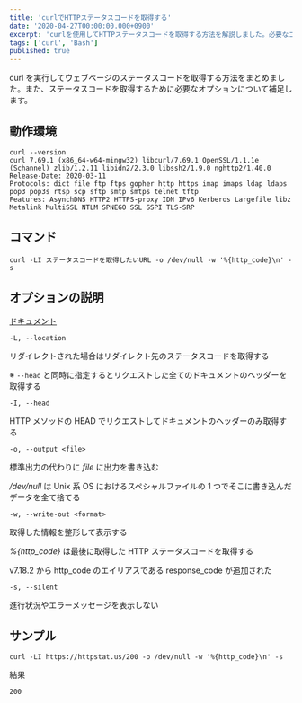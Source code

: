 ```yaml
---
title: 'curlでHTTPステータスコードを取得する'
date: '2020-04-27T00:00:00.000+0900'
excerpt: 'curlを使用してHTTPステータスコードを取得する方法を解説しました。必要なコマンドやオプションの説明、実行例を記載しました。'
tags: ['curl', 'Bash']
published: true
---
```


curl を実行してウェブページのステータスコードを取得する方法をまとめました。また、ステータスコードを取得するために必要なオプションについて補足します。

## 動作環境

```shell
curl --version
curl 7.69.1 (x86_64-w64-mingw32) libcurl/7.69.1 OpenSSL/1.1.1e (Schannel) zlib/1.2.11 libidn2/2.3.0 libssh2/1.9.0 nghttp2/1.40.0
Release-Date: 2020-03-11
Protocols: dict file ftp ftps gopher http https imap imaps ldap ldaps pop3 pop3s rtsp scp sftp smtp smtps telnet tftp
Features: AsynchDNS HTTP2 HTTPS-proxy IDN IPv6 Kerberos Largefile libz Metalink MultiSSL NTLM SPNEGO SSL SSPI TLS-SRP
```

## コマンド

```shell
curl -LI ステータスコードを取得したいURL -o /dev/null -w '%{http_code}\n' -s
```

## オプションの説明

[ドキュメント](https://curl.haxx.se/docs/manpage.html)

`-L, --location`

リダイレクトされた場合はリダイレクト先のステータスコードを取得する

※ `--head` と同時に指定するとリクエストした全てのドキュメントのヘッダーを取得する

`-I, --head`

HTTP メソッドの HEAD でリクエストしてドキュメントのヘッダーのみ取得する

`-o, --output <file>`

標準出力の代わりに _file_ に出力を書き込む

_/dev/null_ は Unix 系 OS におけるスペシャルファイルの 1 つでそこに書き込んだデータを全て捨てる

`-w, --write-out <format>`

取得した情報を整形して表示する

_%{http_code}_ は最後に取得した HTTP ステータスコードを取得する

v7.18.2 から http_code のエイリアスである response_code が追加された

`-s, --silent`

進行状況やエラーメッセージを表示しない

## サンプル

```shell
curl -LI https://httpstat.us/200 -o /dev/null -w '%{http_code}\n' -s
```

結果

```shell
200
```
